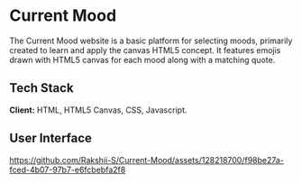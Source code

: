 # Current Mood

The Current Mood website is a basic platform for selecting moods, primarily created to learn and apply the canvas HTML5 concept. It features emojis drawn with HTML5 canvas for each mood along with a matching quote.

## Tech Stack

**Client:** HTML, HTML5 Canvas, CSS, Javascript. 

## User Interface

https://github.com/Rakshii-S/Current-Mood/assets/128218700/f98be27a-fced-4b07-97b7-e6fcbebfa2f8
